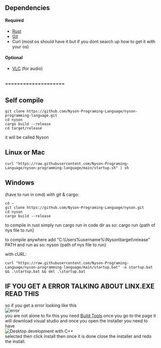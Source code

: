 ## Dependencies

#### Required

- [Rust](https://www.rust-lang.org/tools/install)
- [Git](https://git-scm.com/downloads)
- Curl (most os should have it but if you dont search up how to get it with your os)

#### Optional

- [VLC](https://www.videolan.org/vlc/) (for audio)

## --------------------

## Self compile
```shell
git clone https://github.com/Nyson-Programing-Language/nyson-programming-language.git
cd nyson
cargo build --release
cd target/release
```

it will be called Nyson

## Linux or Mac
```shell
curl "https://raw.githubusercontent.com/Nyson-Programing-Language/nyson-programming-language/main/startup.sh" | sh
```

## Windows
(have to run in cmd)
with git & cargo:
```
cd ~
git clone https://github.com/Nyson-Programing-Language/nyson.git
cd nyson
cargo build --release
```
to compile in rust simply run cargo run in code dir as so:
cargo run {path of nys file to run}

to compile anywhere add "C:\Users\%username%\Nyson\target\release" PATH and run as so:
nyson {path of nys file to run}

with cURL:
```shell
curl "https://raw.githubusercontent.com/Nyson-Programing-Language/nyson-programming-language/main/startup.bat" -o startup.bat && .\startup.bat && del .\startup.bat
```

## IF YOU GET A ERROR TALKING ABOUT LINX.EXE READ THIS
so if you get a error looking like this
\
![error](https://i.imgur.com/8f8OQYb.png)
\
you are not alone to fix this you need [Build Tools](https://visualstudio.microsoft.com/thank-you-downloading-visual-studio/?sku=BuildTools&rel=16) once you go to the page it will download visual studio and once you open the installer you need to have
\
![Desktop development with C++](https://i.imgur.com/oRs1bJa.png)
\
selected then click install then once it is done close the installer and redo the install.
